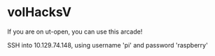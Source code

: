 # volHacksV

If you are on ut-open, you can use this arcade! 

SSH into 10.129.74.148, using username 'pi' and password 'raspberry'